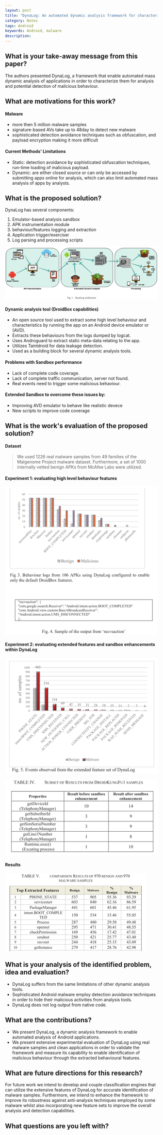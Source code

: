 ```yaml
---
layout: post
title: "DynaLog: An automated dynamic analysis framework for characterizing Android applications"
category: Notes
tags: Android
keywords: Android, malware
description:
---
```



## What is your take-away message from this paper?
The authors presented DynaLog, a framework that enable automated mass dynamic analysis of applications in order to characterize them for analysis and potential detection of malicious behaviour.

## What are motivations for this work?
#### Malware
- more then 5 million malware samples
- signature-based AVs take up to 48day to detect new malware
- sophisticated detection avoidance techniques such as obfuscation, and payload encryption making it more difficult

#### Current Methods' Limitations
- Static: detection avoidance by sophisticated obfuscation techniques, run-time loading of malicious payload.
- Dynamic: are either closed source or can only be accessed by submitting apps online for analysis, which can also limit automated mass analysis of apps by analysts.

## What is the proposed solution?
DynaLog has several components:
1. Emulator-based analysis sandbox
2. APK instrumentation module
3. behaviour/features logging and extraction
4. Application trigger/exerciser
5. Log parsing and processing scripts

![](/post_pic/log_architecture.png)

#### Dynamic analysis tool (DroidBox capabilities)
- An open source tool used to extract some high level behaviour and characteristics by running the app on an Android device emulator or (AVD).
- Extracts these behaviours from the logs dumped by logcat.
- Uses Androguard to extract static meta-data relating to the app.
- Utilizes Taintdroid for data leakage detection.
- Used as a building block for several dynamic analysis tools.

#### Problems with Sandbox performance
- Lack of complete code coverage.
- Lack of complete traffic communication, server not found.
- Real events need to trigger some malicious behaviour.

#### Extended Sandbox to overcome these issues by:
- Improving AVD emulator to behave like realistic devece
- New scripts to improve code coverage

## What is the work's evaluation of the proposed solution?
#### Dataset
>We used 1226 real malware samples from 49 families of the Malgenome Project malware dataset. Furthermore, a set of 1000 internally vetted benign APKs from McAfee Labs were utilized.

#### Experiment 1: evaluating high level behaviour features

![](/post_pic/log_experiment.png)

#### Experiment 2: evaluating extended features and sandbox enhancements within DynaLog

![](/post_pic/log_experiment2.png)

![](/post_pic/log_experiment3.png)

#### Results

![](/post_pic/log_result.png)

## What is your analysis of the identified problem, idea and evaluation?
- DynaLog suffers from the same limitations  of other dynamic analysis tools.
- Sophisticated Android malware employ detection avoidance techniques in order to hide their malicious activities from analysis tools.
- DynaLog does not log output from native code.

## What are the contributions?
- We present DynaLog, a dynamic analysis framework to enable automated analysis of Android applications.
- We present extensive experimental evaluation of DynaLog using real malware samples and clean applications in order to validate the framework and measure its capability to enable identification of malicious behaviour through the extracted behavioural features.

## What are future directions for this research?
For future work we intend to develop and couple classification engines that can utilize the extensive features of DynaLog for accurate identification of malware samples. Furthermore, we intend to enhance the framework to improve its robustness against anti-analysis techniques employed by some malware whilst also incorporating new feature sets to improve the overall analysis and detection capabilities.

## What questions are you left with?
